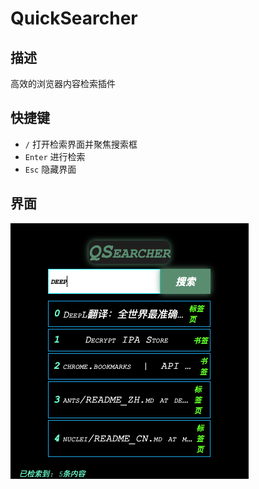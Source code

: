 # QuickSearcher

## 描述
高效的浏览器内容检索插件

## 快捷键
- `/` 打开检索界面并聚焦搜索框
- `Enter` 进行检索
- `Esc` 隐藏界面

## 界面
![QSearcher](./img/QSearcher.png)
